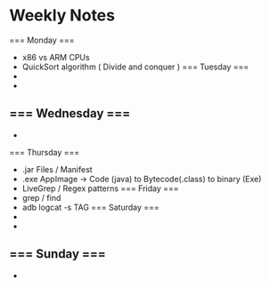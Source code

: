 # Weekly Notes

=== Monday === 
- x86 vs ARM CPUs
- QuickSort algorithm ( Divide and conquer )
=== Tuesday === 
-
-
=== Wednesday === 
-
-
=== Thursday === 
- .jar Files / Manifest
- .exe AppImage -> Code (java) to Bytecode(.class) to binary (Exe)
- LiveGrep / Regex patterns
=== Friday === 
- grep / find
- adb logcat -s TAG
=== Saturday === 
-
-
=== Sunday === 
-
-
